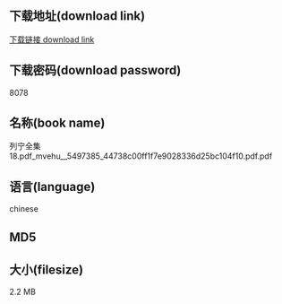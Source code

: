 ## 下载地址(download link)
[下载链接 download link](https://tutu365.netlify.app/?s=%E5%88%97%E5%AE%81%E5%85%A8%E9%9B%8618.pdf_mvehu__5497385_44738c00ff1f7e9028336d25bc104f10.pdf)

## 下载密码(download password)
8078

## 名称(book name)
列宁全集18.pdf_mvehu__5497385_44738c00ff1f7e9028336d25bc104f10.pdf.pdf

## 语言(language)
chinese

## MD5


## 大小(filesize)
2.2 MB
